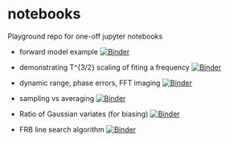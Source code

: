 # notebooks
Playground repo for one-off jupyter notebooks

* forward model example [![Binder](https://mybinder.org/badge_logo.svg)](https://mybinder.org/v2/gh/slosar/notebooks/master?filepath=forward_model_fitting_demo.ipynb)

* demonstrating T^{3/2} scaling of fiting a frequency [![Binder](https://mybinder.org/badge_logo.svg)](https://mybinder.org/v2/gh/slosar/notebooks/master?filepath=frequency_fit.ipynb)

* dynamic range, phase errors, FFT imaging [![Binder](https://mybinder.org/badge_logo.svg)](https://mybinder.org/v2/gh/slosar/notebooks/master?filepath=dynamic_rnage_fft.ipynb)

* sampling vs averaging [![Binder](https://mybinder.org/badge_logo.svg)](https://mybinder.org/v2/gh/slosar/notebooks/master?filepath=sampling_vs_averaging.ipynb)

* Ratio of Gaussian variates (for biasing) [![Binder](https://mybinder.org/badge_logo.svg)](https://mybinder.org/v2/gh/slosar/notebooks/master?filepath=GaussRations.ipynb)

* FRB line search algorithm [![Binder](https://mybinder.org/badge_logo.svg)](https://mybinder.org/v2/gh/slosar/notebooks/master?filepath=FRB_algo.ipynb)


